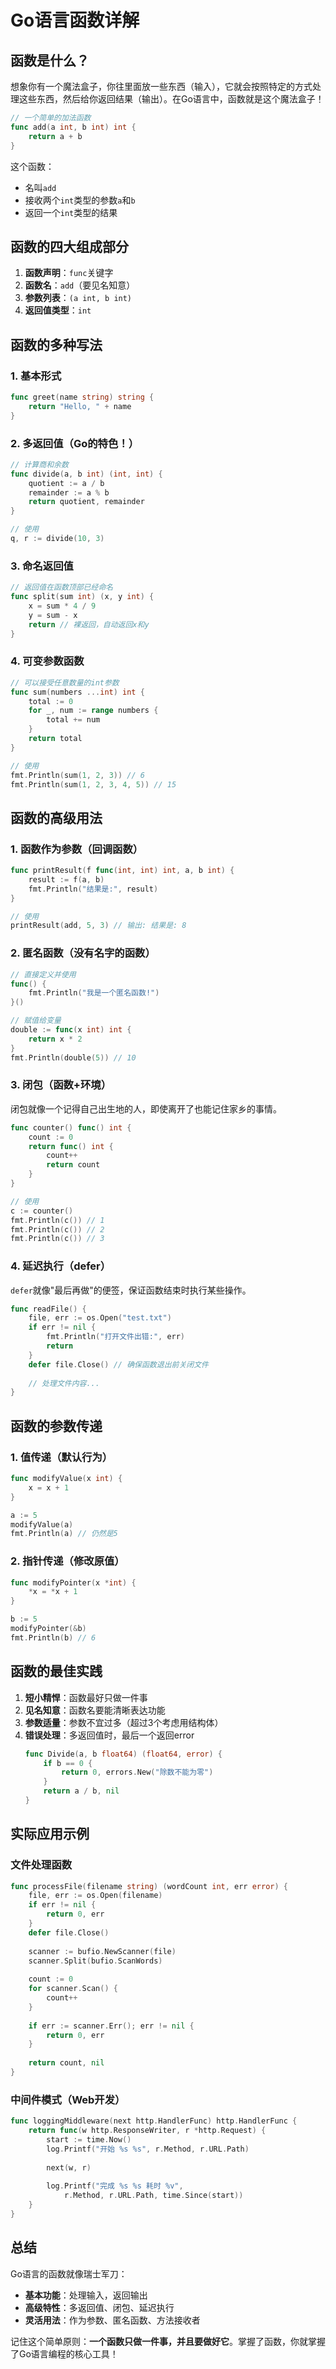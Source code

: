 
# Go语言函数详解

## 函数是什么？

想象你有一个魔法盒子，你往里面放一些东西（输入），它就会按照特定的方式处理这些东西，然后给你返回结果（输出）。在Go语言中，函数就是这个魔法盒子！

```go
// 一个简单的加法函数
func add(a int, b int) int {
    return a + b
}
```

这个函数：
- 名叫`add`
- 接收两个`int`类型的参数`a`和`b`
- 返回一个`int`类型的结果

## 函数的四大组成部分

1. **函数声明**：`func`关键字
2. **函数名**：`add`（要见名知意）
3. **参数列表**：`(a int, b int)`
4. **返回值类型**：`int`

## 函数的多种写法

### 1. 基本形式

```go
func greet(name string) string {
    return "Hello, " + name
}
```

### 2. 多返回值（Go的特色！）

```go
// 计算商和余数
func divide(a, b int) (int, int) {
    quotient := a / b
    remainder := a % b
    return quotient, remainder
}

// 使用
q, r := divide(10, 3)
```

### 3. 命名返回值

```go
// 返回值在函数顶部已经命名
func split(sum int) (x, y int) {
    x = sum * 4 / 9
    y = sum - x
    return // 裸返回，自动返回x和y
}
```

### 4. 可变参数函数

```go
// 可以接受任意数量的int参数
func sum(numbers ...int) int {
    total := 0
    for _, num := range numbers {
        total += num
    }
    return total
}

// 使用
fmt.Println(sum(1, 2, 3)) // 6
fmt.Println(sum(1, 2, 3, 4, 5)) // 15
```

## 函数的高级用法

### 1. 函数作为参数（回调函数）

```go
func printResult(f func(int, int) int, a, b int) {
    result := f(a, b)
    fmt.Println("结果是:", result)
}

// 使用
printResult(add, 5, 3) // 输出: 结果是: 8
```

### 2. 匿名函数（没有名字的函数）

```go
// 直接定义并使用
func() {
    fmt.Println("我是一个匿名函数!")
}()

// 赋值给变量
double := func(x int) int {
    return x * 2
}
fmt.Println(double(5)) // 10
```

### 3. 闭包（函数+环境）

闭包就像一个记得自己出生地的人，即使离开了也能记住家乡的事情。

```go
func counter() func() int {
    count := 0
    return func() int {
        count++
        return count
    }
}

// 使用
c := counter()
fmt.Println(c()) // 1
fmt.Println(c()) // 2
fmt.Println(c()) // 3
```

### 4. 延迟执行（defer）

`defer`就像"最后再做"的便签，保证函数结束时执行某些操作。

```go
func readFile() {
    file, err := os.Open("test.txt")
    if err != nil {
        fmt.Println("打开文件出错:", err)
        return
    }
    defer file.Close() // 确保函数退出前关闭文件
    
    // 处理文件内容...
}
```

## 函数的参数传递

### 1. 值传递（默认行为）

```go
func modifyValue(x int) {
    x = x + 1
}

a := 5
modifyValue(a)
fmt.Println(a) // 仍然是5
```

### 2. 指针传递（修改原值）

```go
func modifyPointer(x *int) {
    *x = *x + 1
}

b := 5
modifyPointer(&b)
fmt.Println(b) // 6
```

## 函数的最佳实践

1. **短小精悍**：函数最好只做一件事
2. **见名知意**：函数名要能清晰表达功能
3. **参数适量**：参数不宜过多（超过3个考虑用结构体）
4. **错误处理**：多返回值时，最后一个返回error
   ```go
   func Divide(a, b float64) (float64, error) {
       if b == 0 {
           return 0, errors.New("除数不能为零")
       }
       return a / b, nil
   }
   ```

## 实际应用示例

### 文件处理函数

```go
func processFile(filename string) (wordCount int, err error) {
    file, err := os.Open(filename)
    if err != nil {
        return 0, err
    }
    defer file.Close()
    
    scanner := bufio.NewScanner(file)
    scanner.Split(bufio.ScanWords)
    
    count := 0
    for scanner.Scan() {
        count++
    }
    
    if err := scanner.Err(); err != nil {
        return 0, err
    }
    
    return count, nil
}
```

### 中间件模式（Web开发）

```go
func loggingMiddleware(next http.HandlerFunc) http.HandlerFunc {
    return func(w http.ResponseWriter, r *http.Request) {
        start := time.Now()
        log.Printf("开始 %s %s", r.Method, r.URL.Path)
        
        next(w, r)
        
        log.Printf("完成 %s %s 耗时 %v", 
            r.Method, r.URL.Path, time.Since(start))
    }
}
```

## 总结

Go语言的函数就像瑞士军刀：
- **基本功能**：处理输入，返回输出
- **高级特性**：多返回值、闭包、延迟执行
- **灵活用法**：作为参数、匿名函数、方法接收者

记住这个简单原则：**一个函数只做一件事，并且要做好它**。掌握了函数，你就掌握了Go语言编程的核心工具！